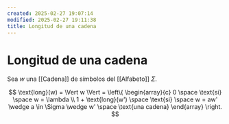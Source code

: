 ```yaml
---
created: 2025-02-27 19:07:14
modified: 2025-02-27 19:11:38
title: Longitud de una cadena
---
```

# Longitud de una cadena

Sea $w$ una [[Cadena]] de símbolos del [[Alfabeto]] $\Sigma$.

$$
\text{long}(w) =
\Vert w \Vert =
\left\{
    \begin{array}{c}
        0 \space \text{si} \space w = \lambda \\
        1 + \text{long}(w') \space \text{si} \space w = aw' \wedge a \in \Sigma \wedge w' \space \text{una cadena}
    \end{array}
\right.
$$
